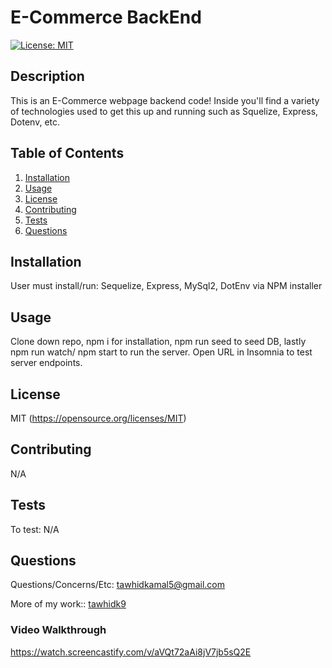 # E-Commerce BackEnd
  
  [![License: MIT](https://img.shields.io/badge/License-MIT-yellow.svg)](https://opensource.org/licenses/MIT)

  ## Description
  This is an E-Commerce webpage backend code! Inside you'll find a variety of technologies used to get this up and running such as Squelize, Express, Dotenv, etc.

  ## Table of Contents
  1. [Installation](#installation)
  2. [Usage](#usage)
  3. [License](#license)
  4. [Contributing](#contributing)
  5. [Tests](#tests)
  6. [Questions](#questions)

  ## Installation
  User must install/run: Sequelize, Express, MySql2, DotEnv via NPM installer

  ## Usage
  Clone down repo, npm i for installation, npm run seed to seed DB, lastly npm run watch/ npm start to run the server. Open URL in Insomnia to test server endpoints.

  ## License 
  MIT
  (https://opensource.org/licenses/MIT)

  ## Contributing
  N/A

  ## Tests
  To test: N/A

  ## Questions
  Questions/Concerns/Etc: [tawhidkamal5@gmail.com](mailto:tawhidkamal5@gmail.com)
  
  More of my work:: [tawhidk9](https://www.github.com/tawhidk9)

  ### Video Walkthrough 
  https://watch.screencastify.com/v/aVQt72aAi8jV7jb5sQ2E
